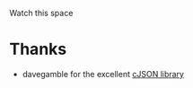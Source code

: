 Watch this space


# Thanks

 - davegamble for the excellent [cJSON library](https://github.com/DaveGamble/cJSON)
